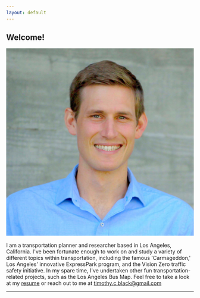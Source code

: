 ```yaml
---
layout: default
---
```


## Welcome!

<img class="profile-picture" src="profile_photo_square.jpg">

I am a transportation planner and researcher based in Los Angeles, California. I've been fortunate enough to work on and study a variety of different topics within transportation, including the famous 'Carmageddon,' Los Angeles' innovative ExpressPark program, and the Vision Zero traffic safety initiative. In my spare time, I've undertaken other fun transportation-related projects, such as the Los Angeles Bus Map. Feel free to take a look at my [resume](resume.pdf) or reach out to me at [timothy.c.black@gmail.com](mailto:timothy.c.black@gmail.com)  

---
